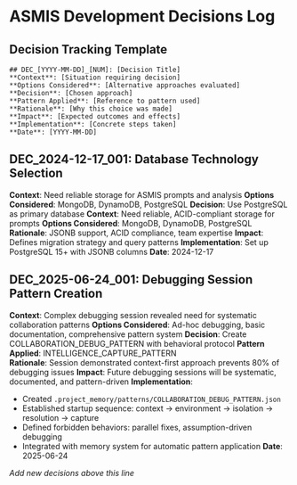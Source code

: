 # ASMIS Development Decisions Log

## Decision Tracking Template
```
## DEC_[YYYY-MM-DD]_[NUM]: [Decision Title]
**Context**: [Situation requiring decision]
**Options Considered**: [Alternative approaches evaluated]
**Decision**: [Chosen approach]
**Pattern Applied**: [Reference to pattern used]
**Rationale**: [Why this choice was made]
**Impact**: [Expected outcomes and effects]
**Implementation**: [Concrete steps taken]
**Date**: [YYYY-MM-DD]
```

## DEC_2024-12-17_001: Database Technology Selection
**Context**: Need reliable storage for ASMIS prompts and analysis
**Options Considered**: MongoDB, DynamoDB, PostgreSQL
**Decision**: Use PostgreSQL as primary database
**Context**: Need reliable, ACID-compliant storage for prompts
**Options Considered**: MongoDB, DynamoDB, PostgreSQL
**Rationale**: JSONB support, ACID compliance, team expertise
**Impact**: Defines migration strategy and query patterns
**Implementation**: Set up PostgreSQL 15+ with JSONB columns
**Date**: 2024-12-17

## DEC_2025-06-24_001: Debugging Session Pattern Creation
**Context**: Complex debugging session revealed need for systematic collaboration patterns
**Options Considered**: Ad-hoc debugging, basic documentation, comprehensive pattern system
**Decision**: Create COLLABORATION_DEBUG_PATTERN with behavioral protocol
**Pattern Applied**: INTELLIGENCE_CAPTURE_PATTERN  
**Rationale**: Session demonstrated context-first approach prevents 80% of debugging issues
**Impact**: Future debugging sessions will be systematic, documented, and pattern-driven
**Implementation**: 
- Created `.project_memory/patterns/COLLABORATION_DEBUG_PATTERN.json`
- Established startup sequence: context → environment → isolation → resolution → capture
- Defined forbidden behaviors: parallel fixes, assumption-driven debugging
- Integrated with memory system for automatic pattern application
**Date**: 2025-06-24

*Add new decisions above this line*